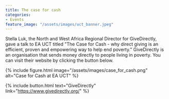 ```yaml
---
title: The case for cash
categories:
- Events
feature_image: "/assets/images/uct_banner.jpeg"
---
```


Stella Luk, the North and West Africa Regional Director for GiveDirectly, gave a talk to EA UCT titled "The Case for Cash - 
why direct giving is an efficient, proven and empowering way to help end poverty." 
GiveDirectly is an organisation that sends money directly to people living in poverty. 
You can visit their website by clicking the button below.

{% include figure.html image="/assets/images/case_for_cash.png" alt="Case for Cash at EA UCT" %}

{% include button.html text="GiveDirectly" link="https://www.givedirectly.org/" %}
